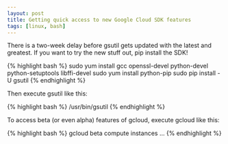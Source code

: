 ```yaml
---
layout: post
title: Getting quick access to new Google Cloud SDK features
tags: [linux, bash]
---
```


There is a two-week delay before gsutil gets updated with the latest and greatest. If you want to try the new stuff out, pip install the SDK!

<!--more-->

{% highlight bash %}
sudo yum install gcc openssl-devel python-devel python-setuptools libffi-devel
sudo yum install python-pip
sudo pip install -U gsutil
{% endhighlight %}

Then execute gsutil like this:

{% highlight bash %}
/usr/bin/gsutil
{% endhighlight %}

To access beta (or even alpha) features of gcloud, execute gcloud like this:

{% highlight bash %}
gcloud beta compute instances ...
{% endhighlight %}

